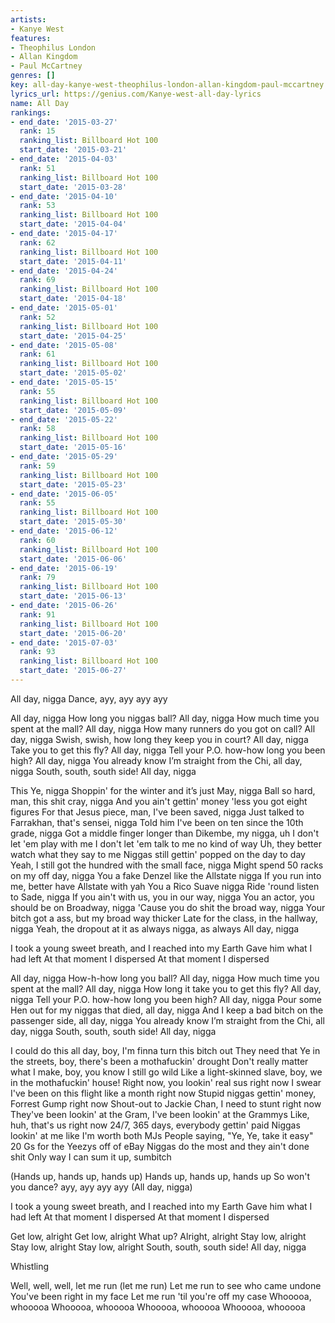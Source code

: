 ```yaml
---
artists:
- Kanye West
features:
- Theophilus London
- Allan Kingdom
- Paul McCartney
genres: []
key: all-day-kanye-west-theophilus-london-allan-kingdom-paul-mccartney
lyrics_url: https://genius.com/Kanye-west-all-day-lyrics
name: All Day
rankings:
- end_date: '2015-03-27'
  rank: 15
  ranking_list: Billboard Hot 100
  start_date: '2015-03-21'
- end_date: '2015-04-03'
  rank: 51
  ranking_list: Billboard Hot 100
  start_date: '2015-03-28'
- end_date: '2015-04-10'
  rank: 53
  ranking_list: Billboard Hot 100
  start_date: '2015-04-04'
- end_date: '2015-04-17'
  rank: 62
  ranking_list: Billboard Hot 100
  start_date: '2015-04-11'
- end_date: '2015-04-24'
  rank: 69
  ranking_list: Billboard Hot 100
  start_date: '2015-04-18'
- end_date: '2015-05-01'
  rank: 52
  ranking_list: Billboard Hot 100
  start_date: '2015-04-25'
- end_date: '2015-05-08'
  rank: 61
  ranking_list: Billboard Hot 100
  start_date: '2015-05-02'
- end_date: '2015-05-15'
  rank: 55
  ranking_list: Billboard Hot 100
  start_date: '2015-05-09'
- end_date: '2015-05-22'
  rank: 58
  ranking_list: Billboard Hot 100
  start_date: '2015-05-16'
- end_date: '2015-05-29'
  rank: 59
  ranking_list: Billboard Hot 100
  start_date: '2015-05-23'
- end_date: '2015-06-05'
  rank: 55
  ranking_list: Billboard Hot 100
  start_date: '2015-05-30'
- end_date: '2015-06-12'
  rank: 60
  ranking_list: Billboard Hot 100
  start_date: '2015-06-06'
- end_date: '2015-06-19'
  rank: 79
  ranking_list: Billboard Hot 100
  start_date: '2015-06-13'
- end_date: '2015-06-26'
  rank: 91
  ranking_list: Billboard Hot 100
  start_date: '2015-06-20'
- end_date: '2015-07-03'
  rank: 93
  ranking_list: Billboard Hot 100
  start_date: '2015-06-27'
---
```

All day, nigga
Dance, ayy, ayy ayy ayy


All day, nigga
How long you niggas ball? All day, nigga
How much time you spent at the mall? All day, nigga
How many runners do you got on call? All day, nigga
Swish, swish, how long they keep you in court? All day, nigga
Take you to get this fly? All day, nigga
Tell your P.O. how-how long you been high? All day, nigga
You already know I’m straight from the Chi, all day, nigga
South, south, south side! All day, nigga


This Ye, nigga
Shoppin' for the winter and it’s just May, nigga
Ball so hard, man, this shit cray, nigga
And you ain't gettin' money 'less you got eight figures
For that Jesus piece, man, I've been saved, nigga
Just talked to Farrakhan, that's sensei, nigga
Told him I've been on ten since the 10th grade, nigga
Got a middle finger longer than Dikembe, my nigga, uh
I don't let 'em play with me
I don't let 'em talk to me no kind of way
Uh, they better watch what they say to me
Niggas still gettin' popped on the day to day
Yeah, I still got the hundred with the small face, nigga
Might spend 50 racks on my off day, nigga
You a fake Denzel like the Allstate nigga
If you run into me, better have Allstate with yah
You a Rico Suave nigga
Ride 'round listen to Sade, nigga
If you ain't with us, you in our way, nigga
You an actor, you should be on Broadway, nigga
'Cause you do shit the broad way, nigga
Your bitch got a ass, but my broad way thicker
Late for the class, in the hallway, nigga
Yeah, the dropout at it as always nigga, as always
All day, nigga


I took a young sweet breath, and I reached into my Earth
Gave him what I had left
At that moment I dispersed
At that moment I dispersed


All day, nigga
How-h-how long you ball? All day, nigga
How much time you spent at the mall? All day, nigga
How long it take you to get this fly? All day, nigga
Tell your P.O. how-how long you been high? All day, nigga
Pour some Hen out for my niggas that died, all day, nigga
And I keep a bad bitch on the passenger side, all day, nigga
You already know I’m straight from the Chi, all day, nigga
South, south, south side! All day, nigga


I could do this all day, boy, I'm finna turn this bitch out
They need that Ye in the streets, boy, there's been a mothafuckin' drought
Don't really matter what I make, boy, you know I still go wild
Like a light-skinned slave, boy, we in the mothafuckin' house!
Right now, you lookin' real sus right now
I swear I've been on this flight like a month right now
Stupid niggas gettin' money, Forrest Gump right now
Shout-out to Jackie Chan, I need to stunt right now
They've been lookin' at the Gram, I've been lookin' at the Grammys
Like, huh, that's us right now
24/7, 365 days, everybody gettin' paid
Niggas lookin' at me like I'm worth both MJs
People saying, "Ye, Ye, take it easy"
20 Gs for the Yeezys off of eBay
Niggas do the most and they ain't done shit
Only way I can sum it up, sumbitch


(Hands up, hands up, hands up)
Hands up, hands up, hands up
So won't you dance? ayy, ayy ayy ayy
(All day, nigga)


I took a young sweet breath, and I reached into my Earth
Gave him what I had left
At that moment I dispersed
At that moment I dispersed


Get low, alright
Get low, alright
What up? Alright, alright
Stay low, alright
Stay low, alright
Stay low, alright
South, south, south side! All day, nigga


Whistling


Well, well, well, let me run (let me run)
Let me run to see who came undone
You've been right in my face
Let me run 'til you're off my case
Whooooa, whooooa
Whooooa, whooooa
Whooooa, whooooa
Whooooa, whooooa
